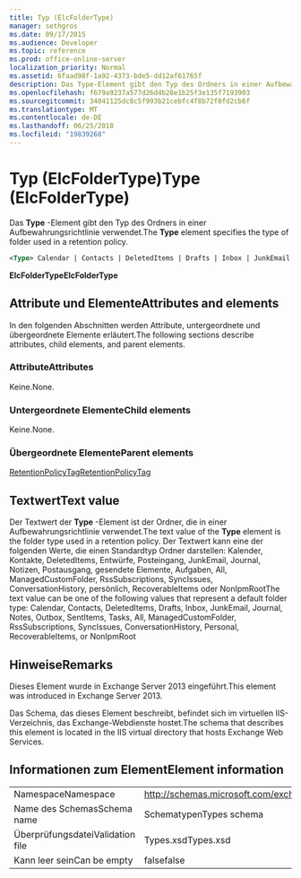 ```yaml
---
title: Typ (ElcFolderType)
manager: sethgros
ms.date: 09/17/2015
ms.audience: Developer
ms.topic: reference
ms.prod: office-online-server
localization_priority: Normal
ms.assetid: 6faad98f-1a92-4373-bde5-dd12af61765f
description: Das Type-Element gibt den Typ des Ordners in einer Aufbewahrungsrichtlinie verwendet.
ms.openlocfilehash: f679a9237a577d26d4b28e1b25f3e135f7193903
ms.sourcegitcommit: 34041125dc8c5f993b21cebfc4f8b72f0fd2cb6f
ms.translationtype: MT
ms.contentlocale: de-DE
ms.lasthandoff: 06/25/2018
ms.locfileid: "19839268"
---
```

# <a name="type-elcfoldertype"></a><span data-ttu-id="69667-103">Typ (ElcFolderType)</span><span class="sxs-lookup"><span data-stu-id="69667-103">Type (ElcFolderType)</span></span>

<span data-ttu-id="69667-104">Das **Type** -Element gibt den Typ des Ordners in einer Aufbewahrungsrichtlinie verwendet.</span><span class="sxs-lookup"><span data-stu-id="69667-104">The **Type** element specifies the type of folder used in a retention policy.</span></span> 
  
```XML
<Type> Calendar | Contacts | DeletedItems | Drafts | Inbox | JunkEmail | Journal | Notes | Outbox | SentItems | Tasks | All | ManagedCustomFolder | RssSubscriptions | SyncIssues | ConversationHistory | Personal | RecoverableItems | NonIpmRoot <Type>
```

 <span data-ttu-id="69667-105">**ElcFolderType**</span><span class="sxs-lookup"><span data-stu-id="69667-105">**ElcFolderType**</span></span>
## <a name="attributes-and-elements"></a><span data-ttu-id="69667-106">Attribute und Elemente</span><span class="sxs-lookup"><span data-stu-id="69667-106">Attributes and elements</span></span>

<span data-ttu-id="69667-107">In den folgenden Abschnitten werden Attribute, untergeordnete und übergeordnete Elemente erläutert.</span><span class="sxs-lookup"><span data-stu-id="69667-107">The following sections describe attributes, child elements, and parent elements.</span></span>
  
### <a name="attributes"></a><span data-ttu-id="69667-108">Attribute</span><span class="sxs-lookup"><span data-stu-id="69667-108">Attributes</span></span>

<span data-ttu-id="69667-109">Keine.</span><span class="sxs-lookup"><span data-stu-id="69667-109">None.</span></span>
  
### <a name="child-elements"></a><span data-ttu-id="69667-110">Untergeordnete Elemente</span><span class="sxs-lookup"><span data-stu-id="69667-110">Child elements</span></span>

<span data-ttu-id="69667-111">Keine.</span><span class="sxs-lookup"><span data-stu-id="69667-111">None.</span></span>
  
### <a name="parent-elements"></a><span data-ttu-id="69667-112">Übergeordnete Elemente</span><span class="sxs-lookup"><span data-stu-id="69667-112">Parent elements</span></span>

[<span data-ttu-id="69667-113">RetentionPolicyTag</span><span class="sxs-lookup"><span data-stu-id="69667-113">RetentionPolicyTag</span></span>](retentionpolicytag.md)
  
## <a name="text-value"></a><span data-ttu-id="69667-114">Textwert</span><span class="sxs-lookup"><span data-stu-id="69667-114">Text value</span></span>

<span data-ttu-id="69667-115">Der Textwert der **Type** -Element ist der Ordner, die in einer Aufbewahrungsrichtlinie verwendet.</span><span class="sxs-lookup"><span data-stu-id="69667-115">The text value of the **Type** element is the folder type used in a retention policy.</span></span> <span data-ttu-id="69667-116">Der Textwert kann eine der folgenden Werte, die einen Standardtyp Ordner darstellen: Kalender, Kontakte, DeletedItems, Entwürfe, Posteingang, JunkEmail, Journal, Notizen, Postausgang, gesendete Elemente, Aufgaben, All, ManagedCustomFolder, RssSubscriptions, SyncIssues, ConversationHistory, persönlich, RecoverableItems oder NonIpmRoot</span><span class="sxs-lookup"><span data-stu-id="69667-116">The text value can be one of the following values that represent a default folder type: Calendar, Contacts, DeletedItems, Drafts, Inbox, JunkEmail, Journal, Notes, Outbox, SentItems, Tasks, All, ManagedCustomFolder, RssSubscriptions, SyncIssues, ConversationHistory, Personal, RecoverableItems, or NonIpmRoot</span></span> 
  
## <a name="remarks"></a><span data-ttu-id="69667-117">Hinweise</span><span class="sxs-lookup"><span data-stu-id="69667-117">Remarks</span></span>

<span data-ttu-id="69667-118">Dieses Element wurde in Exchange Server 2013 eingeführt.</span><span class="sxs-lookup"><span data-stu-id="69667-118">This element was introduced in Exchange Server 2013.</span></span>
  
<span data-ttu-id="69667-119">Das Schema, das dieses Element beschreibt, befindet sich im virtuellen IIS-Verzeichnis, das Exchange-Webdienste hostet.</span><span class="sxs-lookup"><span data-stu-id="69667-119">The schema that describes this element is located in the IIS virtual directory that hosts Exchange Web Services.</span></span>
  
## <a name="element-information"></a><span data-ttu-id="69667-120">Informationen zum Element</span><span class="sxs-lookup"><span data-stu-id="69667-120">Element information</span></span>

|||
|:-----|:-----|
|<span data-ttu-id="69667-121">Namespace</span><span class="sxs-lookup"><span data-stu-id="69667-121">Namespace</span></span>  <br/> |http://schemas.microsoft.com/exchange/services/2006/types  <br/> |
|<span data-ttu-id="69667-122">Name des Schemas</span><span class="sxs-lookup"><span data-stu-id="69667-122">Schema name</span></span>  <br/> |<span data-ttu-id="69667-123">Schematypen</span><span class="sxs-lookup"><span data-stu-id="69667-123">Types schema</span></span>  <br/> |
|<span data-ttu-id="69667-124">Überprüfungsdatei</span><span class="sxs-lookup"><span data-stu-id="69667-124">Validation file</span></span>  <br/> |<span data-ttu-id="69667-125">Types.xsd</span><span class="sxs-lookup"><span data-stu-id="69667-125">Types.xsd</span></span>  <br/> |
|<span data-ttu-id="69667-126">Kann leer sein</span><span class="sxs-lookup"><span data-stu-id="69667-126">Can be empty</span></span>  <br/> |<span data-ttu-id="69667-127">false</span><span class="sxs-lookup"><span data-stu-id="69667-127">false</span></span>  <br/> |
   

